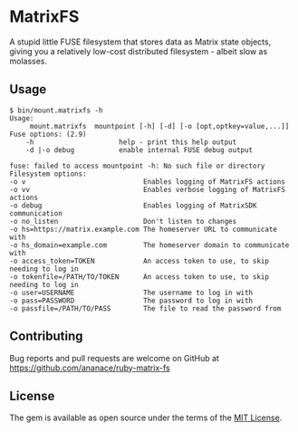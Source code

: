 # MatrixFS

A stupid little FUSE filesystem that stores data as Matrix state objects, giving you a relatively low-cost distributed filesystem - albeit slow as molasses.

## Usage

```
$ bin/mount.matrixfs -h
Usage:
     mount.matrixfs  mountpoint [-h] [-d] [-o [opt,optkey=value,...]]
Fuse options: (2.9)
    -h                     help - print this help output
    -d |-o debug           enable internal FUSE debug output

fuse: failed to access mountpoint -h: No such file or directory
Filesystem options:
-o v                             Enables logging of MatrixFS actions
-o vv                            Enables verbose logging of MatrixFS actions
-o debug                         Enables logging of MatrixSDK communication
-o no_listen                     Don't listen to changes
-o hs=https://matrix.example.com The homeserver URL to communicate with
-o hs_domain=example.com         The homeserver domain to communicate with
-o access_token=TOKEN            An access token to use, to skip needing to log in
-o tokenfile=/PATH/TO/TOKEN      An access token to use, to skip needing to log in
-o user=USERNAME                 The username to log in with
-o pass=PASSWORD                 The password to log in with
-o passfile=/PATH/TO/PASS        The file to read the password from
```

## Contributing

Bug reports and pull requests are welcome on GitHub at https://github.com/ananace/ruby-matrix-fs


## License

The gem is available as open source under the terms of the [MIT License](https://opensource.org/licenses/MIT).
